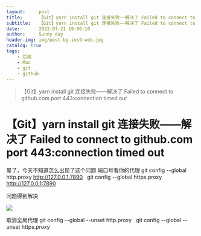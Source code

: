 ```yaml
---
layout:     post
title:      【Git】yarn install git 连接失败——解决了 Failed to connect to github.com port 443:connection timed out
subtitle:   【Git】yarn install git 连接失败——解决了 Failed to connect to github.com port 443:connection timed out
date:       2022-07-21 19:06:10
author:     Sunny day
header-img: img/post-bg-ios9-web.jpg
catalog: true
tags:
    - 后端
    - Mac
    - git
    - github
---
```


>【Git】yarn install git 连接失败——解决了 Failed to connect to github.com port 443:connection timed out

# 【Git】yarn install git 连接失败——解决了 Failed to connect to github.com port 443:connection timed out


晕了，今天不知道怎么出现了这个问题
端口号看你的代理 git config --global http.proxy http://127.0.0.1:7890   git config --global https.proxy http://127.0.0.1:7890

问题得到解决

![](https://img-blog.csdnimg.cn/573250d1be1242a6a05583ef7b841dcf.png)

取消全局代理
git config --global --unset http.proxy   git config --global --unset https.proxy
